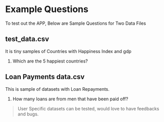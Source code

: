 # Example Questions

To test out the APP, Below are Sample Questions for Two Data Files

## test_data.csv
It is tiny samples of Countries with  Happiness Index and gdp

1. Which are the 5 happiest countries?


## Loan Payments data.csv

This is sample of datasets with Loan Repayments. 

1. How many loans are from men that have been paid off?

> User Specific datasets can be tested, would love to have feedbacks and bugs.
